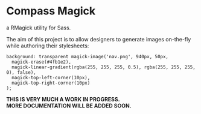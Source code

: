 Compass Magick
==============

a RMagick utility for Sass.

The aim of this project is to allow designers to generate images on-the-fly
while authoring their stylesheets:

    background: transparent magick-image('nav.png', 940px, 50px,
      magick-erase(#4fb1e2),
      magick-linear-gradient(rgba(255, 255, 255, 0.5), rgba(255, 255, 255, 0), false),
      magick-top-left-corner(10px),
      magick-top-right-corner(10px)
    );

**THIS IS VERY MUCH A WORK IN PROGRESS.  
  MORE DOCUMENTATION WILL BE ADDED SOON.**
